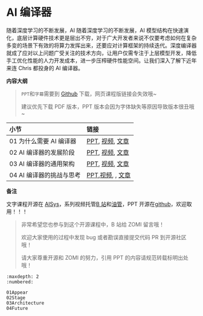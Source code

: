 <!--Copyright © ZOMI 适用于[License](https://github.com/chenzomi12/AISystem)版权许可-->

# AI 编译器

随着深度学习的不断发展，AI 随着深度学习的不断发展，AI 模型结构在快速演化，底层计算硬件技术更是层出不穷，对于广大开发者来说不仅要考虑如何在复杂多变的场景下有效的将算力发挥出来，还要应对计算框架的持续迭代。深度编译器就成了应对以上问题广受关注的技术方向，让用户仅需专注于上层模型开发，降低手工优化性能的人力开发成本，进一步压榨硬件性能空间。让我们深入了解下近年来连 Chris 都投身的 AI 编译器。

**内容大纲**

> `PPT`和`字幕`需要到 [Github](https://github.com/chenzomi12/AISystem) 下载，网页课程版链接会失效哦~
>
> 建议优先下载 PDF 版本，PPT 版本会因为字体缺失等原因导致版本很丑哦~

| 小节 | 链接|
|:--|:--|
| 01 为什么需要 AI 编译器| [PPT](./01Appear.pdf), [视频](https://www.bilibili.com/video/BV1pM41167KP), [文章](./01Appear.md) |
| 02 AI 编译器的发展阶段| [PPT](./02Stage.pdf), [视频](https://www.bilibili.com/video/BV1QK411R7iy/), [文章](./02Stage.md) |
| 03 AI 编译器的通用架构| [PPT](./03Architecture.pdf), [视频](https://www.bilibili.com/video/BV1qD4y1Y73e/), [文章](./03Architecture.md) |
| 04 AI 编译器的挑战与思考 | [PPT](./04Future.pdf),[视频](https://www.bilibili.com/video/BV1Hv4y1R7uc/), , [文章](./04Future.md) |

**备注**

文字课程开源在 [AISys](https://chenzomi12.github.io/)，系列视频托管[B 站](https://space.bilibili.com/517221395)和[油管](https://www.youtube.com/@ZOMI666/videos)，PPT 开源在[github](https://github.com/chenzomi12/AISystem)，欢迎取用！！！

> 非常希望您也参与到这个开源课程中，B 站给 ZOMI 留言哦！
> 
> 欢迎大家使用的过程中发现 bug 或者勘误直接提交代码 PR 到开源社区哦！
>
> 请大家尊重开源和 ZOMI 的努力，引用 PPT 的内容请规范转载标明出处哦！

    
```toc
:maxdepth: 2
:numbered:

01Appear
02Stage
03Architecture
04Future
```
        
